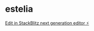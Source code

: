 # estelia

[Edit in StackBlitz next generation editor ⚡️](https://stackblitz.com/~/github.com/ismaelbatistaq/estelia)